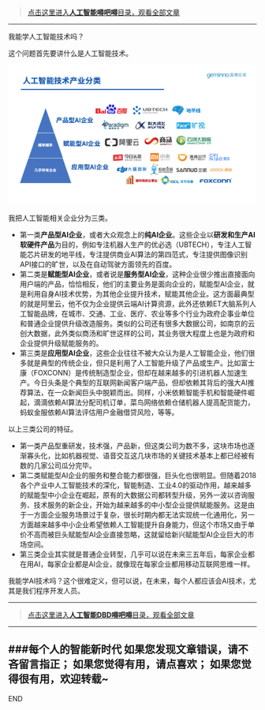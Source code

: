>[点击这里进入**人工智能嘚吧嘚**目录，观看全部文章](https://www.jianshu.com/p/ff37dbc75edb)
---

我能学人工智能技术吗？

这个问题首先要讲什么是人工智能技术。

![](imgs/4324074-7c9a4e424abe7199.png?imageMogr2/auto-orient/strip%7CimageView2/2/w/1240)

我把人工智能相关企业分为三类。
- 第一类**产品型AI企业**，或者大众观念上的**纯AI企业**。这些企业以**研发和生产AI软硬件产品**为目的，例如专注机器人生产的优必选（UBTECH），专注人工智能芯片研发的地平线，专注提供商业AI算法的第四范式，专注提供图像识别API接口的旷世，以及在自动驾驶方面领先的百度。
- 第二类是**赋能型AI企业**，或者说是**服务型AI企业**，这种企业很少推出直接面向用户端的产品，恰恰相反，他们的主要业务是面向企业的，赋能型AI企业，就是利用自身AI技术优势，为其他企业提升技术，赋能其他企业。这方面最典型的就是阿里云，他不仅为企业提供云端AI计算资源，此外还依赖ET大脑系列人工智能品牌，在城市、交通、工业、医疗、农业等多个行业为政府企事业单位和普通企业提供升级改造服务。类似的公司还有很多大数据公司，如南京的云创大数据，此外类似商汤和旷世这样的公司，其业务很大程度上也是为政府和企业提供升级赋能服务的。
- 第三类是**应用型AI企业**，这些企业往往不被大众认为是人工智能企业，他们很多就是典型的传统企业，但只是利用了人工智能升级了产品或生产。比如富士康（FOXCONN）是传统制造型企业，但却在越来越多的引进机器人加速生产。今日头条是个典型的互联网新闻客户端产品，但却依赖其背后的强大AI推荐算法，在一众新闻巨头中脱颖而出。同样，小米依赖智能手机和智能硬件崛起，滴滴依赖AI算法分配司机订单，菜鸟网络依赖仓储机器人提高配货能力，蚂蚁金服依赖AI算法评估用户金融借贷风险，等等。

以上三类公司的特征。
- 第一类产品型重研发，技术强，产品新，但这类公司为数不多，这块市场也逐渐寡头化，比如机器视觉、语音交互这几块市场的关键技术基本上都已经被有数的几家公司瓜分完毕。
- 第二类赋能型AI企业的服务和整合能力都很强，巨头化也很明显。但随着2018各个产业中人工智能技术的深化，智能制造、工业4.0的驱动作用，越来越多的赋能型中小企业在崛起，原有的大数据公司都转型升级，另外一波以咨询服务、技术服务的新企业，开始为越来越多的中小型企业提供赋能服务。这是由于一方面企业服务场景过于复杂，很长时期内都无法实现统一化通用化，另一方面越来越多中小企业希望依赖人工智能提升自身能力，但这个市场又由于单价不高而被巨头赋能型AI企业直接忽略，这就留给新兴赋能型AI企业巨大的市场空间。
- 第三类企业其实就是普通企业转型，几乎可以说在未来三五年后，每家企业都在用AI，每家企业都是AI企业，就像现在每家企业都用移动互联网思维一样。

我能学AI技术吗？这个很难定义，但可以说，在未来，每个人都应该会AI技术，尤其是我们程序开发人员。

---
>[点击这里进入**人工智能DBD嘚吧嘚**目录，观看全部文章](https://www.jianshu.com/p/ff37dbc75edb)
---
###每个人的智能新时代
如果您发现文章错误，请不吝留言指正；
如果您觉得有用，请点喜欢；
如果您觉得很有用，欢迎转载~
---
END